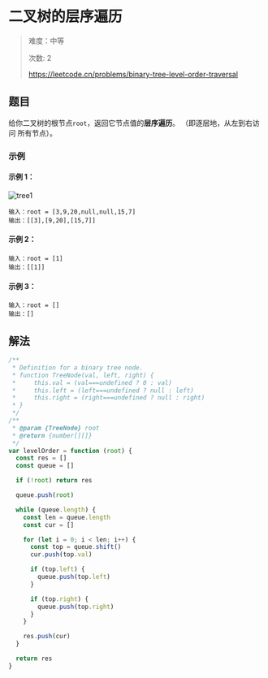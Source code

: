 # 二叉树的层序遍历

> 难度：中等
>
> 次数: 2
>
> https://leetcode.cn/problems/binary-tree-level-order-traversal

## 题目

给你二叉树的根节点`root`，返回它节点值的**层序遍历**。 （即逐层地，从左到右访问
所有节点）。

### 示例

#### 示例 1：

![tree1](https://assets.leetcode.com/uploads/2021/02/19/tree1.jpg)

```
输入：root = [3,9,20,null,null,15,7]
输出：[[3],[9,20],[15,7]]
```

#### 示例 2：

```
输入：root = [1]
输出：[[1]]
```

#### 示例 3：

```
输入：root = []
输出：[]
```

## 解法

```javascript
/**
 * Definition for a binary tree node.
 * function TreeNode(val, left, right) {
 *     this.val = (val===undefined ? 0 : val)
 *     this.left = (left===undefined ? null : left)
 *     this.right = (right===undefined ? null : right)
 * }
 */
/**
 * @param {TreeNode} root
 * @return {number[][]}
 */
var levelOrder = function (root) {
  const res = []
  const queue = []

  if (!root) return res

  queue.push(root)

  while (queue.length) {
    const len = queue.length
    const cur = []

    for (let i = 0; i < len; i++) {
      const top = queue.shift()
      cur.push(top.val)

      if (top.left) {
        queue.push(top.left)
      }

      if (top.right) {
        queue.push(top.right)
      }
    }

    res.push(cur)
  }

  return res
}
```

